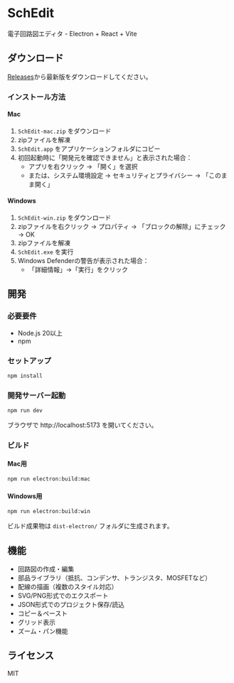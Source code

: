 # SchEdit

電子回路図エディタ - Electron + React + Vite

## ダウンロード

[Releases](https://github.com/yousuke08/SchEdit/releases)から最新版をダウンロードしてください。

### インストール方法

#### Mac
1. `SchEdit-mac.zip` をダウンロード
2. zipファイルを解凍
3. `SchEdit.app` をアプリケーションフォルダにコピー
4. 初回起動時に「開発元を確認できません」と表示された場合：
   - アプリを右クリック → 「開く」を選択
   - または、システム環境設定 → セキュリティとプライバシー → 「このまま開く」

#### Windows
1. `SchEdit-win.zip` をダウンロード
2. zipファイルを右クリック → プロパティ → 「ブロックの解除」にチェック → OK
3. zipファイルを解凍
4. `SchEdit.exe` を実行
5. Windows Defenderの警告が表示された場合：
   - 「詳細情報」→「実行」をクリック

## 開発

### 必要要件
- Node.js 20以上
- npm

### セットアップ
```bash
npm install
```

### 開発サーバー起動
```bash
npm run dev
```
ブラウザで http://localhost:5173 を開いてください。

### ビルド

#### Mac用
```bash
npm run electron:build:mac
```

#### Windows用
```bash
npm run electron:build:win
```

ビルド成果物は `dist-electron/` フォルダに生成されます。

## 機能

- 回路図の作成・編集
- 部品ライブラリ（抵抗、コンデンサ、トランジスタ、MOSFETなど）
- 配線の描画（複数のスタイル対応）
- SVG/PNG形式でのエクスポート
- JSON形式でのプロジェクト保存/読込
- コピー＆ペースト
- グリッド表示
- ズーム・パン機能

## ライセンス

MIT
